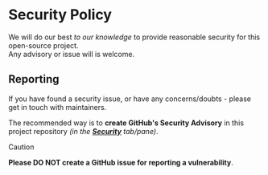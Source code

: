 # Security Policy

We will do our best _to our knowledge_ to provide reasonable security for this open-source project.\
Any advisory or issue will is welcome.

## Reporting

If you have found a security issue, or have any concerns/doubts - please get in touch with maintainers.

The recommended way is to **create GitHub's Security Advisory** in this project repository
_(in the **[Security](https://github.com/xeho91/svelte-docgen/security)** tab/pane)_.

> [!CAUTION]
>
> **Please DO NOT create a GitHub issue for reporting a vulnerability**.
